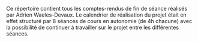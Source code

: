 Ce répertoire contient tous les comptes-rendus de fin de séance réalisés par Adrien Waeles-Devaux. 
Le calendrier de réalisation du projet était en effet structuré par 8 séances de cours en autonomie (de 4h chacune) avec la possibilité de continuer à travailler sur le projet entre les différentes séances.
